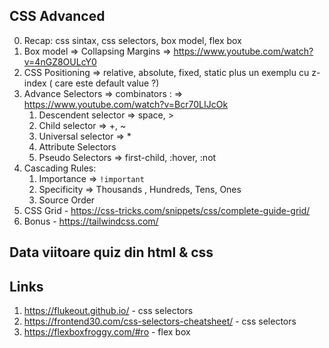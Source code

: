 ## CSS Advanced
0. Recap: css sintax, css selectors, box model, flex box
1. Box model => Collapsing Margins => https://www.youtube.com/watch?v=4nGZ8OULcY0
2. CSS Positioning => relative, absolute, fixed, static plus un exemplu cu z-index ( care este default value ?)
3. Advance Selectors => combinators : => https://www.youtube.com/watch?v=Bcr70LIJcOk
    1. Descendent selector => space, >
    2. Child selector => +, ~
    3. Universal selector => *
    4. Attribute Selectors
    5. Pseudo Selectors => first-child, :hover, :not
4. Cascading Rules:
    1. Importance => `!important`
    2. Specificity => Thousands , Hundreds, Tens, Ones
    3. Source Order
5. CSS Grid - https://css-tricks.com/snippets/css/complete-guide-grid/
6. Bonus - https://tailwindcss.com/

## Data viitoare quiz din html & css

## Links
1. https://flukeout.github.io/ - css selectors
2. https://frontend30.com/css-selectors-cheatsheet/ - css selectors
3. https://flexboxfroggy.com/#ro - flex box